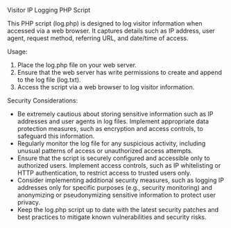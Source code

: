 Visitor IP Logging PHP Script

This PHP script (log.php) is designed to log visitor information when accessed via a web browser. It captures details such as IP address, user agent, request method, referring URL, and date/time of access.

Usage:
1. Place the log.php file on your web server.
2. Ensure that the web server has write permissions to create and append to the log file (log.txt).
3. Access the script via a web browser to log visitor information.

Security Considerations:
- Be extremely cautious about storing sensitive information such as IP addresses and user agents in log files. Implement appropriate data protection measures, such as encryption and access controls, to safeguard this information.
- Regularly monitor the log file for any suspicious activity, including unusual patterns of access or unauthorized access attempts.
- Ensure that the script is securely configured and accessible only to authorized users. Implement access controls, such as IP whitelisting or HTTP authentication, to restrict access to trusted users only.
- Consider implementing additional security measures, such as logging IP addresses only for specific purposes (e.g., security monitoring) and anonymizing or pseudonymizing sensitive information to protect user privacy.
- Keep the log.php script up to date with the latest security patches and best practices to mitigate known vulnerabilities and security risks.
